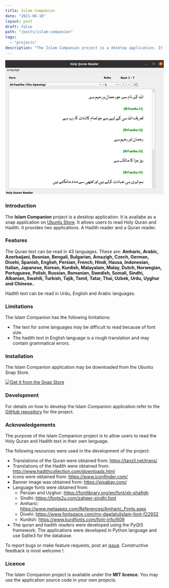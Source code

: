```yaml
---
title: Islam Companion
date: "2021-08-10"
layout: post
draft: false
path: "/posts/islam-companion"
tags:
  - "projects"
description: "The Islam Companion project is a desktop application. It is available as a snap application on Ubuntu Store. It allows users to read Holy Quran and Hadith. It provides two applications. A Hadith reader and a Quran reader."
---
```


![Islam Companion](./islamcompanion.png)

### Introduction

The **Islam Companion** project is a desktop application. It is availabe as a snap application on [Ubuntu Store](https://snapcraft.io/islamcompanion). It allows users to read Holy Quran and Hadith. It provides two applications. A Hadith reader and a Quran reader.

### Features

The Quran text can be read in 43 languages. These are: **Amharic, Arabic, Azerbaijani, Bosnian, Bengali, Bulgarian, Amazigh, Czech, German, Divehi, Spanish, English, Persian, French, Hindi, Hausa, Indonesian, Italian, Japanese, Korean, Kurdish, Malayalam, Malay, Dutch, Norwegian, Portuguese, Polish, Russian, Romanian, Swedish, Somali, Sindhi, Albanian, Swahili, Turkish, Tajik, Tamil, Tatar, Thai, Uzbek, Urdu, Uyghur and Chinese.**.
  
Hadith text can be read in Urdu, English and Arabic languages.

### Limitations

The Islam Companion has the following limitations:

* The text for some languages may be difficult to read because of font size.
* The hadith text in English language is a rough translation and may contain grammatical errors.

### Installation
The Islam Companion application may be downloaded from the Ubuntu Snap Store.

[![Get it from the Snap Store](https://snapcraft.io/static/images/badges/en/snap-store-white.svg)](https://snapcraft.io/islamcompanion)

### Development

For details on how to develop the Islam Companion application refer to the [GitHub repository](https://github.com/pakjiddat/islam-companion) for the project.

### Acknowledgements

The purpose of the Islam Companion project is to allow users to read the Holy Quran and Hadith text in their own language.

The following resources were used in the development of the project:

* Translations of the Quran were obtained from: https://tanzil.net/trans/
* Translations of the Hadith were obtained from: http://www.hadithcollection.com/downloads.html
* Icons were obtained from: https://www.iconfinder.com/
* Banner image was obtained from: https://pixabay.com/
* Language fonts were obtained from:
  * Persian and Uyghur: https://fontlibrary.org/en/font/xb-shafigh
  * Sindhi: https://fonts2u.com/zaheer-sindhi.font
  * Amharic: https://www.metaappz.com/References/Amharic_Fonts.aspx
  * Divehi: https://www.fontspace.com/mv-dawlatulislam-font-f22932
  * Kurdish: https://www.kurdfonts.com/font-info/609
* The quran and hadith readers were developed using the PyQt5 framework. The applications were developed in Python language and use Sqlite3 for the database.

To report bugs or make feature requests, post an [issue](https://github.com/pakjiddat/islam-companion/issues). Constructive feedback is most welcome !.

### Licence 

The Islam Companion project is available under the **MIT licence**. You may use the application source code in your own projects.
